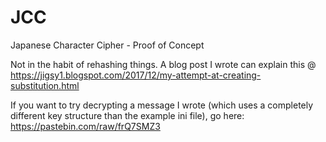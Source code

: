 # JCC
Japanese Character Cipher - Proof of Concept

Not in the habit of rehashing things. A blog post I wrote can explain this @ https://jigsy1.blogspot.com/2017/12/my-attempt-at-creating-substitution.html

If you want to try decrypting a message I wrote (which uses a completely different key structure than the example ini file), go here: https://pastebin.com/raw/frQ7SMZ3
